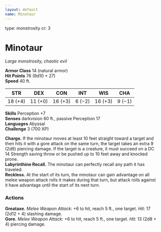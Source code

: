 ```yaml
---
layout: default
name: Minotaur
---
```

type: monstrosity
cr: 3

# Minotaur 
_Large monstrosity, chaotic evil_

**Armor Class** 14 (natural armor)    
**Hit Points** 76 (9d10 + 27)    
**Speed** 40 ft. 

| STR     | DEX     | CON     | INT     | WIS     | CHA     |
|---------|---------|---------|---------|---------|---------|
| 18 (+4) | 11 (+0) | 16 (+3) | 6 (−2)  | 16 (+3) | 9 (−1)  |

**Skills** Perception +7    
**Senses** darkvision 60 ft., passive Perception 17    
**Languages** Abyssal    
**Challenge** 3 (700 XP) 

**Charge.** If the minotaur moves at least 10 feet straight toward a target and then hits it with a gore attack on the same turn, the target takes an extra 9 (2d8) piercing damage. If the target is a creature, it must succeed on a DC 14 Strength saving throw or be pushed up to 10 feet away and knocked prone.    
**Labyrinthine Recall.** The minotaur can perfectly recall any path it has traveled.    
**Reckless.** At the start of its turn, the minotaur can gain advantage on all melee weapon attack rolls it makes during that turn, but attack rolls against it have advantage until the start of its next turn. 

### Actions 
**Greataxe.** _Melee Weapon Attack:_ +6 to hit, reach 5 ft., one target. _Hit:_ 17 (2d12 + 4) slashing damage.    
**Gore.** _Melee Weapon Attack:_ +6 to hit, reach 5 ft., one target. _Hit:_ 13 (2d8 + 4) piercing damage.